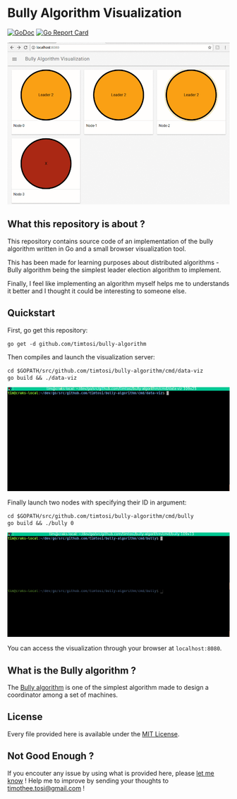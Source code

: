 # Bully Algorithm Visualization

[![GoDoc](https://godoc.org/github.com/timtosi/bully-algorithm?status.svg)](https://godoc.org/github.com/timtosi/bully-algorithm)
[![Go Report Card](https://goreportcard.com/badge/github.com/timtosi/bully-algorithm)](https://goreportcard.com/report/github.com/timtosi/bully-algorithm)


![Intro](assets/intro.gif)

## What this repository is about ?

This repository contains source code of an implementation of the bully algorithm
written in Go and a small browser visualization tool.

This has been made for learning purposes about distributed algorithms - Bully
algorithm being the simplest leader election algorithm to implement.

Finally, I feel like implementing an algorithm myself helps me to understands it
better and I thought it could be interesting to someone else.

## Quickstart

First, go get this repository:
```golang
go get -d github.com/timtosi/bully-algorithm
```

Then compiles and launch the visualization server:
```golang
cd $GOPATH/src/github.com/timtosi/bully-algorithm/cmd/data-viz
go build && ./data-viz
```

![Visu](assets/run-visu.gif)

Finally launch two nodes with specifying their ID in argument:
```golang
cd $GOPATH/src/github.com/timtosi/bully-algorithm/cmd/bully
go build && ./bully 0
```

![Nodes](assets/run-nodes.gif)

You can access the visualization through your browser at `localhost:8080`.

## What is the Bully algorithm ?

The [Bully algorithm](https://en.wikipedia.org/wiki/Bully_algorithm) is one of
the simplest algorithm made to design a coordinator among a set of machines.

## License

Every file provided here is available under the [MIT License](http://opensource.org/licenses/MIT).

## Not Good Enough ?

If you encouter any issue by using what is provided here, please
[let me know](https://github.com/TimTosi/fishfinger/issues) ! 
Help me to improve by sending your thoughts to timothee.tosi@gmail.com !
